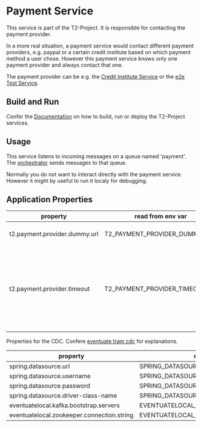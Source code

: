 # Payment Service

This service is part of the T2-Project.
It is responsible for contacting the payment provider.

In a more real situation, a payment service would contact different payment providers, e.g. paypal or a certain credit institute based on which payment method a user chose.
However this payment service knows only one payment provider and always contact that one.

The payment provider can be e.g. the [Credit Institute Service](https://github.com/t2-project/creditinstitute) or the [e2e Test Service](https://github.com/t2-project/e2etest).


## Build and Run

Confer the [Documentation](https://t2-documentation.readthedocs.io/en/latest/guides/kube.html) on how to build, run or deploy the T2-Project services.

## Usage

This service listens to incoming messages on a queue named 'payment'. 
The [orchestrator](https://github.com/t2-project/orchestrator) sends messages to that queue. 

Normally you do not want to interact directly with the payment service. 
However it might by useful to run it localy for debugging. 

## Application Properties

property | read from env var | description |
-------- | ----------------- | ----------- |
t2.payment.provider.dummy.url | T2_PAYMENT_PROVIDER_DUMMY_URL | url of the payment provider.
t2.payment.provider.timeout | T2_PAYMENT_PROVIDER_TIMEOUT | timeout in seconds. the payment service waits this long for an reply from the payment provider.



Properties for the CDC.
Confere [eventuate tram cdc](https://eventuate.io/docs/manual/eventuate-tram/latest/getting-started-eventuate-tram.html) for explanations.

property | read from env var |
-------- | ----------------- |
spring.datasource.url | SPRING_DATASOURCE_URL |
spring.datasource.username | SPRING_DATASOURCE_USERNAME |
spring.datasource.password | SPRING_DATASOURCE_PASSWORD |
spring.datasource.driver-class-name | SPRING_DATASOURCE_DRIVER_CLASS_NAME |
eventuatelocal.kafka.bootstrap.servers | EVENTUATELOCAL_KAFKA_BOOTSTRAP_SERVERS |
eventuatelocal.zookeeper.connection.string | EVENTUATELOCAL_ZOOKEEPER_CONNECTION_STRING |